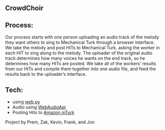 CrowdChoir
---------

Process:
----------
Our process starts with one person uploading an audio track of the melody they want others to sing to Mechanical Turk through a browser interface. We take the melody and post HITs to Mechanical Turk, asking the worker in each HIT to sing along to the melody. The uploader of the original audio track determines how many voices he wants on the end track, so he determines how many HITs are posted. We take all of the workers’ results from our HITs and compile them together into one audio file, and feed the results back to the uploader’s interface.

Tech:
---------

* using [web.py]
* Audio using [WebAudioApi]
* Posting Hits to [Amazon mTurk]


[web.py]:http://webpy.org/
[WebAudioApi]:https://dvcs.w3.org/hg/audio/raw-file/tip/webaudio/specification.html
[Amazon mTurk]:https://www.mturk.com/mturk/welcome

Project by Prem, Zak, Kevin, Frank, and Jon